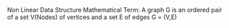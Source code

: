 Non Linear Data Structure
Mathematical Term: A graph G is an ordered pair of a set V(Nodes) of vertices and a set E of edges
G = (V,E)